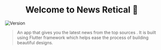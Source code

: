 <h1 align="center">Welcome to News Retical 👋</h1>
<p>
  <img alt="Version" src="https://img.shields.io/badge/version-1.0.0-blue.svg?cacheSeconds=2592000" />
</p>

> An app that gives you the latest news from the top sources . It is built using Flutter framework which helps ease the process of building beautiful designs.
